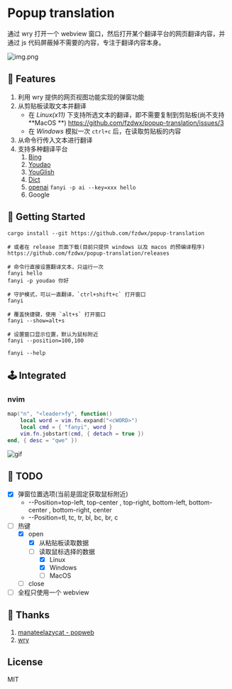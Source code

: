 # Popup translation

通过 wry 打开一个 webview 窗口，然后打开某个翻译平台的网页翻译内容，并通过 js 代码屏蔽掉不需要的内容，专注于翻译内容本身。

![img.png](.github/one.gif)

## 💫 Features

1. 利用 wry 提供的网页视图功能实现的弹窗功能
2. 从剪贴板读取文本并翻译
    - 在 *Linux(x11)* 下支持所选文本的翻译，即不需要复制到剪贴板(尚不支持**MacOS
      **) https://github.com/fzdwx/popup-translation/issues/3
    - 在 *Windows* 模拟一次 `ctrl+c` 后，在读取剪贴板的内容
3. 从命令行传入文本进行翻译
4. 支持多种翻译平台
    1. [Bing](https://www.bing.com/)
    2. [Youdao](https://www.youdao.com/)
    3. [YouGlish](https://youglish.com/)
    4. [Dict](https://dict.cn/)
    5. [openai](https://openai.com/) `fanyi -p ai --key=xxx hello`
    6. Google

## 🚀 Getting Started

```shell
cargo install --git https://github.com/fzdwx/popup-translation

# 或者在 release 页面下载(目前只提供 windows 以及 macos 的预编译程序) https://github.com/fzdwx/popup-translation/releases

# 命令行直接设置翻译文本，只运行一次
fanyi hello
fanyi -p youdao 你好

# 守护模式，可以一直翻译，`ctrl+shift+c` 打开窗口
fanyi

# 覆盖快捷键，使用 `alt+s` 打开窗口
fanyi --show=alt+s

# 设置窗口显示位置，默认为鼠标附近
fanyi --position=100,100

fanyi --help
```

## 🕹️ Integrated

### nvim

```lua
map("n", "<leader>fy", function()
    local word = vim.fn.expand("<cWORD>")
    local cmd = { "fanyi", word }
    vim.fn.jobstart(cmd, { detach = true })
end, { desc = "qwe" })
```

![gif](https://user-images.githubusercontent.com/65269574/218270052-0338693e-31fd-458b-ac03-f668b6ffd8d2.gif)

## 🦹 TODO

- [x] 弹窗位置选项(当前是固定获取鼠标附近)
    - --Position=top-left, top-center , top-right, bottom-left, bottom-center , bottom-right, center
    - --Position=tl, tc, tr, bl, bc, br, c
- [ ] 热键
    - [x] open
        - [x] 从粘贴板读取数据
        - [ ] 读取鼠标选择的数据
            - [x] Linux
            - [x] Windows
            - [ ] MacOS
    - [ ] close
- [ ] 全程只使用一个 webview

## 📖 Thanks

1. [manateelazycat - popweb](https://github.com/manateelazycat/popweb/blob/main/extension/dict/popweb-dict.el)
2. [wry](https://github.com/tauri-apps/wry)

## License

MIT
